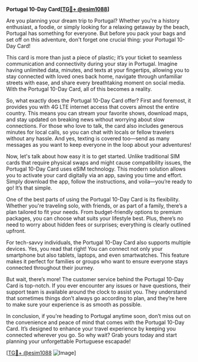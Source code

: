 **Portugal 10-Day Card[[TG💪+ @esim1088](https://t.me/s/esim1088)]**

Are you planning your dream trip to Portugal? Whether you're a history enthusiast, a foodie, or simply looking for a relaxing getaway by the beach, Portugal has something for everyone. But before you pack your bags and set off on this adventure, don't forget one crucial thing: your Portugal 10-Day Card! 

This card is more than just a piece of plastic; it’s your ticket to seamless communication and connectivity during your stay in Portugal. Imagine having unlimited data, minutes, and texts at your fingertips, allowing you to stay connected with loved ones back home, navigate through unfamiliar streets with ease, and share every breathtaking moment on social media. With the Portugal 10-Day Card, all of this becomes a reality.

So, what exactly does the Portugal 10-Day Card offer? First and foremost, it provides you with 4G LTE internet access that covers almost the entire country. This means you can stream your favorite shows, download maps, and stay updated on breaking news without worrying about slow connections. For those who love to talk, the card also includes generous minutes for local calls, so you can chat with locals or fellow travelers without any hassle. And yes, texting is covered too—send as many messages as you want to keep everyone in the loop about your adventures!

Now, let's talk about how easy it is to get started. Unlike traditional SIM cards that require physical swaps and might cause compatibility issues, the Portugal 10-Day Card uses eSIM technology. This modern solution allows you to activate your card digitally via an app, saving you time and effort. Simply download the app, follow the instructions, and voila—you’re ready to go! It’s that simple.

One of the best parts of using the Portugal 10-Day Card is its flexibility. Whether you're traveling solo, with friends, or as part of a family, there’s a plan tailored to fit your needs. From budget-friendly options to premium packages, you can choose what suits your lifestyle best. Plus, there’s no need to worry about hidden fees or surprises; everything is clearly outlined upfront.

For tech-savvy individuals, the Portugal 10-Day Card also supports multiple devices. Yes, you read that right! You can connect not only your smartphone but also tablets, laptops, and even smartwatches. This feature makes it perfect for families or groups who want to ensure everyone stays connected throughout their journey.

But wait, there’s more! The customer service behind the Portugal 10-Day Card is top-notch. If you ever encounter any issues or have questions, their support team is available around the clock to assist you. They understand that sometimes things don’t always go according to plan, and they’re here to make sure your experience is as smooth as possible.

In conclusion, if you're heading to Portugal anytime soon, don’t miss out on the convenience and peace of mind that comes with the Portugal 10-Day Card. It’s designed to enhance your travel experience by keeping you connected wherever you go. So why wait? Grab yours today and start planning your unforgettable Portuguese escapade!

[[TG💪+ @esim1088](https://t.me/s/esim1088) ![Image](https://i.postimg.cc/Y0z9fWf4/image.png)]